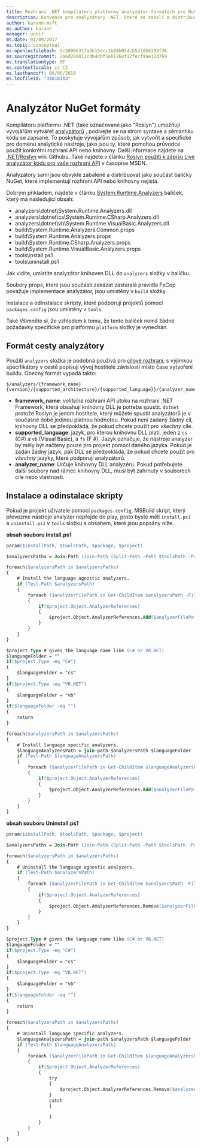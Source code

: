 ```yaml
---
title: Rozhraní .NET kompilátoru platformy analyzátor formátech pro NuGet
description: Konvence pro analyzátory .NET, které se zabalí a distribuovat s balíčky NuGet, které implementují rozhraní API nebo knihovny.
author: karann-msft
ms.author: karann
manager: unnir
ms.date: 01/09/2017
ms.topic: conceptual
ms.openlocfilehash: dc5896631fa3b15dcc1b84b054cb532d56193f36
ms.sourcegitcommit: 2a6d200012cdb4cbf5ab1264f12fecf9ae12d769
ms.translationtype: MT
ms.contentlocale: cs-CZ
ms.lasthandoff: 06/06/2018
ms.locfileid: "34818383"
---
```

# <a name="analyzer-nuget-formats"></a>Analyzátor NuGet formáty

Kompilátoru platformu .NET (také označované jako "Roslyn") umožňují vývojářům vytvářet [analyzátorů](https://github.com/dotnet/roslyn/wiki/How-To-Write-a-C%23-Analyzer-and-Code-Fix) , podívejte se na strom syntaxe a sémantiku kódu se zapsané. To poskytuje vývojářům způsob, jak vytvořit a specifické pro doménu analytické nástroje, jako jsou ty, které pomohou průvodce použít konkrétní rozhraní API nebo knihovny. Další informace najdete na [.NET/Roslyn](https://github.com/dotnet/roslyn/wiki) wiki Githubu. Také najdete v článku [Roslyn použití k zápisu Live analyzátor kódu pro vaše rozhraní API](https://msdn.microsoft.com/magazine/dn879356.aspx) v časopise MSDN.

Analyzátory sami jsou obvykle zabalené a distribuovat jako součást balíčky NuGet, které implementují rozhraní API nebo knihovny nejistá.

Dobrým příkladem, najdete v článku [System.Runtime.Analyzers](https://www.nuget.org/packages/System.Runtime.Analyzers) balíček, který má následující obsah:

- analyzers\dotnet\System.Runtime.Analyzers.dll
- analyzers\dotnet\cs\System.Runtime.CSharp.Analyzers.dll
- analyzers\dotnet\vb\System.Runtime.VisualBasic.Analyzers.dll
- build\System.Runtime.Analyzers.Common.props
- build\System.Runtime.Analyzers.props
- build\System.Runtime.CSharp.Analyzers.props
- build\System.Runtime.VisualBasic.Analyzers.props
- tools\install.ps1
- tools\uninstall.ps1

Jak vidíte, umístíte analyzátor knihoven DLL do `analyzers` složky v balíčku.

Soubory props, které jsou součástí zakázat zastaralá pravidla FxCop považuje implementace analyzátor, jsou umístěny v `build` složky.

Instalace a odinstalace skripty, které podporují projektů pomocí `packages.config` jsou umístěny v `tools`.

Také Všimněte si, že vzhledem k tomu, že tento balíček nemá žádné požadavky specifické pro platformu `platform` složky je vynechán.


## <a name="analyzers-path-format"></a>Formát cesty analyzátory

Použití `analyzers` složka je podobná používá pro [cílové rozhraní](../create-packages/supporting-multiple-target-frameworks.md), s výjimkou specifikátory v cestě popisují vývoj hostitele závislosti místo čase vytvoření buildu. Obecný formát vypadá takto:

    $/analyzers/{framework_name}{version}/{supported_architecture}/{supported_language}}/{analyzer_name}.dll

- **framework_name**: *volitelné* rozhraní API útoku na rozhraní .NET Framework, která obsahují knihovny DLL je potřeba spustit. `dotnet` protože Roslyn je jenom hostitele, který můžete spustit analyzátorů je v současné době jedinou platnou hodnotou. Pokud není zadaný žádný cíl, knihovny DLL se předpokládá, že pokud chcete použít pro *všechny* cíle.
- **supported_language**: jazyk, pro kterou knihovnu DLL platí, jeden z `cs` (C#) a `vb` (Visual Basic), a `fs` (F #). Jazyk označuje, že nástroje analyzer by měly být načteny pouze pro projekt pomocí daného jazyka. Pokud je zadán žádný jazyk, pak DLL se předpokládá, že pokud chcete použít pro *všechny* jazyky, které podporují analyzátorů.
- **analyzer_name**: Určuje knihovny DLL analyzéru. Pokud potřebujete další soubory nad rámec knihovny DLL, musí být zahrnuty v souborech cíle nebo vlastnosti.


## <a name="install-and-uninstall-scripts"></a>Instalace a odinstalace skripty

Pokud je projekt uživatele pomocí `packages.config`, MSBuild skript, který převezme nástroje analyzer nepřejde do play, proto byste měli `install.ps1` a `uninstall.ps1` v `tools` složku s obsahem, které jsou popsány níže.

**obsah souboru Install.ps1**

```ps
param($installPath, $toolsPath, $package, $project)

$analyzersPaths = Join-Path (Join-Path (Split-Path -Path $toolsPath -Parent) "analyzers" ) * -Resolve

foreach($analyzersPath in $analyzersPaths)
{
    # Install the language agnostic analyzers.
    if (Test-Path $analyzersPath)
    {
        foreach ($analyzerFilePath in Get-ChildItem $analyzersPath -Filter *.dll)
        {
            if($project.Object.AnalyzerReferences)
            {
                $project.Object.AnalyzerReferences.Add($analyzerFilePath.FullName)
            }
        }
    }
}

$project.Type # gives the language name like (C# or VB.NET)
$languageFolder = ""
if($project.Type -eq "C#")
{
    $languageFolder = "cs"
}
if($project.Type -eq "VB.NET")
{
    $languageFolder = "vb"
}
if($languageFolder -eq "")
{
    return
}

foreach($analyzersPath in $analyzersPaths)
{
    # Install language specific analyzers.
    $languageAnalyzersPath = join-path $analyzersPath $languageFolder
    if (Test-Path $languageAnalyzersPath)
    {
        foreach ($analyzerFilePath in Get-ChildItem $languageAnalyzersPath -Filter *.dll)
        {
            if($project.Object.AnalyzerReferences)
            {
                $project.Object.AnalyzerReferences.Add($analyzerFilePath.FullName)
            }
        }
    }
}
```


**obsah souboru Uninstall.ps1**

```ps
param($installPath, $toolsPath, $package, $project)

$analyzersPaths = Join-Path (Join-Path (Split-Path -Path $toolsPath -Parent) "analyzers" ) * -Resolve

foreach($analyzersPath in $analyzersPaths)
{
    # Uninstall the language agnostic analyzers.
    if (Test-Path $analyzersPath)
    {
        foreach ($analyzerFilePath in Get-ChildItem $analyzersPath -Filter *.dll)
        {
            if($project.Object.AnalyzerReferences)
            {
                $project.Object.AnalyzerReferences.Remove($analyzerFilePath.FullName)
            }
        }
    }
}

$project.Type # gives the language name like (C# or VB.NET)
$languageFolder = ""
if($project.Type -eq "C#")
{
    $languageFolder = "cs"
}
if($project.Type -eq "VB.NET")
{
    $languageFolder = "vb"
}
if($languageFolder -eq "")
{
    return
}

foreach($analyzersPath in $analyzersPaths)
{
    # Uninstall language specific analyzers.
    $languageAnalyzersPath = join-path $analyzersPath $languageFolder
    if (Test-Path $languageAnalyzersPath)
    {
        foreach ($analyzerFilePath in Get-ChildItem $languageAnalyzersPath -Filter *.dll)
        {
            if($project.Object.AnalyzerReferences)
            {
                try
                {
                    $project.Object.AnalyzerReferences.Remove($analyzerFilePath.FullName)
                }
                catch
                {

                }
            }
        }
    }
}
```
